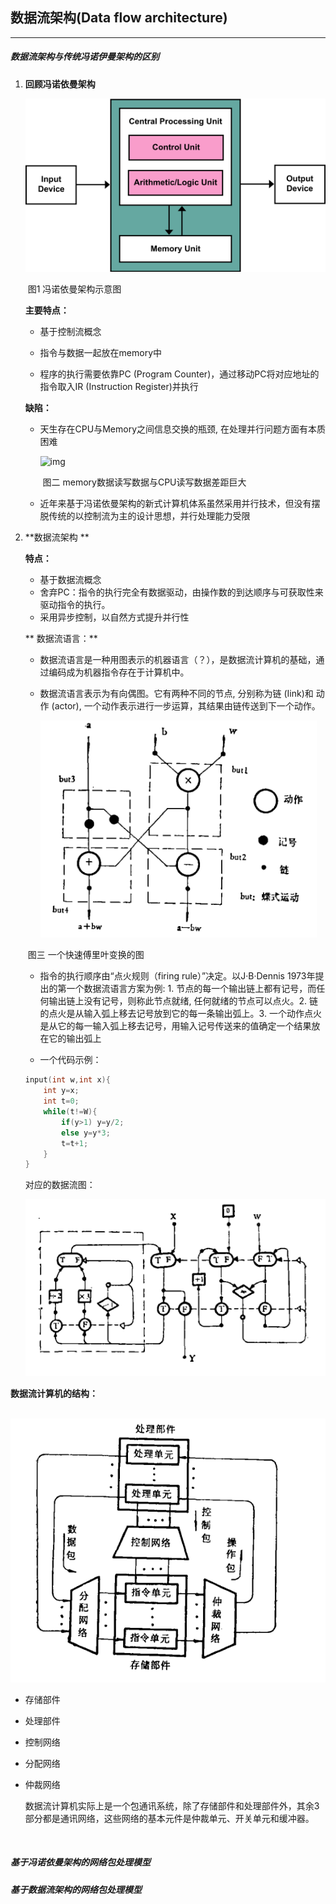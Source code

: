 ## 数据流架构(Data flow architecture)

---

##### 数据流架构与传统冯诺伊曼架构的区别

1. **回顾冯诺依曼架构**

   ![img](./images/1280px-Von_Neumann_Architecture.svg.png)

   ​				图1   冯诺依曼架构示意图

   **主要特点：**

   + 基于控制流概念

   + 指令与数据一起放在memory中

   + 程序的执行需要依靠PC (Program Counter)，通过移动PC将对应地址的指令取入IR (Instruction Register)并执行

   **缺陷：**

   - 天生存在CPU与Memory之间信息交换的瓶颈, 在处理并行问题方面有本质困难

     ![img](https://pic4.zhimg.com/80/v2-8b403bda4f4654ec09f082a3e33f1b13_hd.jpg)

     ​       图二  memory数据读写数据与CPU读写数据差距巨大

   - 近年来基于冯诺依曼架构的新式计算机体系虽然采用并行技术，但没有摆脱传统的以控制流为主的设计思想，并行处理能力受限

   

2. **数据流架构 **

   **特点：**

   + 基于数据流概念
   + 舍弃PC：指令的执行完全有数据驱动，由操作数的到达顺序与可获取性来驱动指令的执行。
   + 采用异步控制，以自然方式提升并行性

   

   ** 数据流语言：**

   + 数据流语言是一种用图表示的机器语言（？），是数据流计算机的基础，通过编码成为机器指令存在于计算机中。

   + 数据流语言表示为有向偶图。它有两种不同的节点, 分别称为链 (Iink)和 动作 (actor), 一个动作表示进行一步运算，其结果由链传送到下一个动作。

     ![1553901626015](./images/快速傅里叶变换.png)

   ​                        图三 一个快速傅里叶变换的图

   + 指令的执行顺序由“点火规则（firing rule）”决定。以J·B·Dennis 1973年提出的第一个数据流语言方案为例: 1. 节点的每一个输出链上都有记号，而任何输出链上没有记号，则称此节点就绪, 任何就绪的节点可以点火。2. 链的点火是从输入弧上移去记号放到它的每一条输出弧上。3. 一个动作点火是从它的每一输入弧上移去记号，用输入记号传送来的值确定一个结果放在它的输出弧上

   +  一个代码示例：

     ```c
     input(int w,int x){
         int y=x;
         int t=0;
         while(t!=W){
             if(y>1) y=y/2;
             else y=y*3;
             t=t+1;
         }
     }
     ```

     对应的数据流图：

     ![1553902485683](./images/示例.png)

**数据流计算机的结构：**

​    ![1553902706882](./images/数据流计算机结构.png)

+ 存储部件

+ 处理部件

+ 控制网络

+ 分配网络

+ 仲裁网络

  数据流计算机实际上是一个包通讯系统，除了存储部件和处理部件外，其余3部分都是通讯网络，这些网络的基本元件是仲裁单元、开关单元和缓冲器。

  ​      

##### 基于冯诺依曼架构的网络包处理模型 



##### 基于数据流架构的网络包处理模型   

